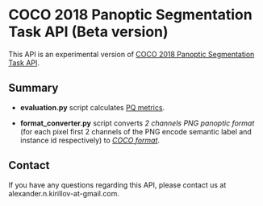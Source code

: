 # COCO 2018 Panoptic Segmentation Task API (Beta version)
This API is an experimental version of [COCO 2018 Panoptic Segmentation Task API](http://cocodataset.org/#panoptic-2018).

## Summary
- **evaluation.py** script calculates [PQ metrics](http://cocodataset.org/#panoptic-eval).

- **format_converter.py** script converts *2 channels PNG panoptic format* (for each pixel first 2 channels of the PNG encode semantic label and instance id respectively) to [*COCO format*](http://cocodataset.org/#format-results).

## Contact
If you have any questions regarding this API, please contact us at alexander.n.kirillov-at-gmail.com.
